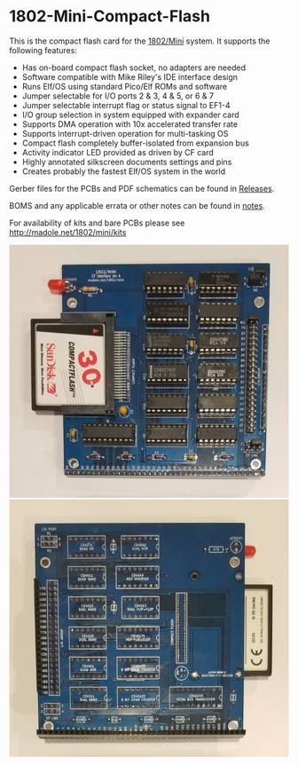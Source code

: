 # 1802-Mini-Compact-Flash
This is the compact flash card for the [1802/Mini](https://github.com/dmadole/1802-Mini) system. It supports the following features:

* Has on-board compact flash socket, no adapters are needed
* Software compatible with Mike Riley's IDE interface design
* Runs Elf/OS using standard Pico/Elf ROMs and software
* Jumper selectable for I/O ports 2 & 3, 4 & 5, or 6 & 7
* Jumper selectable interrupt flag or status signal to EF1-4
* I/O group selection in system equipped with expander card
* Supports DMA operation with 10x accelerated transfer rate
* Supports interrupt-driven operation for multi-tasking OS
* Compact flash completely buffer-isolated from expansion bus
* Activity indicator LED provided as driven by CF card
* Highly annotated silkscreen documents settings and pins
* Creates probably the fastest Elf/OS system in the world

Gerber files for the PCBs and PDF schematics can be found in [Releases](https://github.com/dmadole/1802-Mini-Compact-Flash/releases).

BOMS and any applicable errata or other notes can be found in [notes](https://github.com/dmadole/1802-Mini-Compact-Flash/tree/main/notes).

For availability of kits and bare PCBs please see http://madole.net/1802/mini/kits

![1802/Mini Compact Flash Front](https://github.com/dmadole/1802-Mini-Compact-Flash/blob/main/photos/1802-Mini-Compact-Flash-Rev-A-Assembled-Front.jpg)
![1802/Mini Compact Flash Back](https://github.com/dmadole/1802-Mini-Compact-Flash/blob/main/photos/1802-Mini-Compact-Flash-Rev-A-Assembled-Back.jpg)
